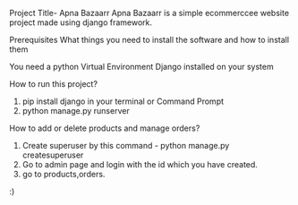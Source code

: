 Project Title- Apna Bazaarr
Apna Bazaarr is a simple ecommerccee website project made using django framework.

Prerequisites
What things you need to install the software and how to install them

You need a python Virtual Environment
Django installed on your system


How to run this project?
1) pip install django in your terminal or Command Prompt
2) python manage.py runserver

How to add or delete products and manage orders?
1) Create superuser by this command - python manage.py createsuperuser
2) Go to admin page and login with the id which you have created.
3) go to products,orders.


:)

